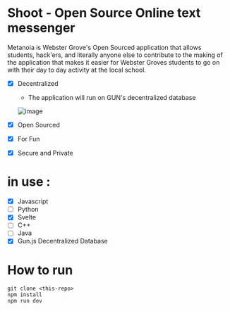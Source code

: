 # Shoot - Open Source Online text messenger
Metanoia is Webster Grove's Open Sourced application that allows students, hack'ers, and literally anyone else to contribute to the making of the application that makes it easier for Webster Groves students to go on with their day to day activity at the local school.

- [x] Decentralized 
  * The application will run on GUN's decentralized database
  
  ![image](https://user-images.githubusercontent.com/53746661/137830227-b9782274-5720-453b-ab0a-6fc253b6acc2.png)

- [x] Open Sourced
- [x] For Fun
- [x] Secure and Private 
# in use :
- [x] Javascript
- [ ] Python
- [x] Svelte
- [ ] C++
- [ ] Java
- [x] Gun.js Decentralized Database

# How to run

```
git clone <this-repo>
npm install
npm run dev
```
